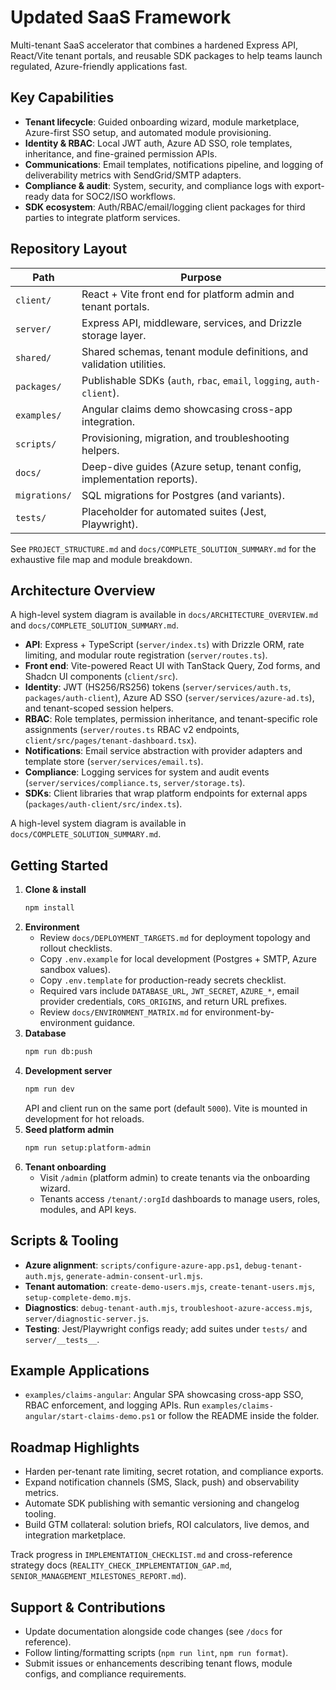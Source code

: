 # Updated SaaS Framework

Multi-tenant SaaS accelerator that combines a hardened Express API, React/Vite tenant portals, and reusable SDK packages to help teams launch regulated, Azure-friendly applications fast.

## Key Capabilities

- **Tenant lifecycle**: Guided onboarding wizard, module marketplace, Azure-first SSO setup, and automated module provisioning.
- **Identity & RBAC**: Local JWT auth, Azure AD SSO, role templates, inheritance, and fine-grained permission APIs.
- **Communications**: Email templates, notifications pipeline, and logging of deliverability metrics with SendGrid/SMTP adapters.
- **Compliance & audit**: System, security, and compliance logs with export-ready data for SOC2/ISO workflows.
- **SDK ecosystem**: Auth/RBAC/email/logging client packages for third parties to integrate platform services.

## Repository Layout

| Path | Purpose |
| ---- | ------- |
| `client/` | React + Vite front end for platform admin and tenant portals. |
| `server/` | Express API, middleware, services, and Drizzle storage layer. |
| `shared/` | Shared schemas, tenant module definitions, and validation utilities. |
| `packages/` | Publishable SDKs (`auth`, `rbac`, `email`, `logging`, `auth-client`). |
| `examples/` | Angular claims demo showcasing cross-app integration. |
| `scripts/` | Provisioning, migration, and troubleshooting helpers. |
| `docs/` | Deep-dive guides (Azure setup, tenant config, implementation reports). |
| `migrations/` | SQL migrations for Postgres (and variants). |
| `tests/` | Placeholder for automated suites (Jest, Playwright). |

See `PROJECT_STRUCTURE.md` and `docs/COMPLETE_SOLUTION_SUMMARY.md` for the exhaustive file map and module breakdown.

## Architecture Overview
A high-level system diagram is available in  `docs/ARCHITECTURE_OVERVIEW.md` and `docs/COMPLETE_SOLUTION_SUMMARY.md`. 

- **API**: Express + TypeScript (`server/index.ts`) with Drizzle ORM, rate limiting, and modular route registration (`server/routes.ts`).
- **Front end**: Vite-powered React UI with TanStack Query, Zod forms, and Shadcn UI components (`client/src`).
- **Identity**: JWT (HS256/RS256) tokens (`server/services/auth.ts`, `packages/auth-client`), Azure AD SSO (`server/services/azure-ad.ts`), and tenant-scoped session helpers.
- **RBAC**: Role templates, permission inheritance, and tenant-specific role assignments (`server/routes.ts` RBAC v2 endpoints, `client/src/pages/tenant-dashboard.tsx`).
- **Notifications**: Email service abstraction with provider adapters and template store (`server/services/email.ts`).
- **Compliance**: Logging services for system and audit events (`server/services/compliance.ts`, `server/storage.ts`).
- **SDKs**: Client libraries that wrap platform endpoints for external apps (`packages/auth-client/src/index.ts`).

A high-level system diagram is available in `docs/COMPLETE_SOLUTION_SUMMARY.md`.

## Getting Started

1. **Clone & install**
   ```bash
   npm install
   ```
2. **Environment**
   - Review  `docs/DEPLOYMENT_TARGETS.md` for deployment topology and rollout checklists. 
   - Copy `.env.example` for local development (Postgres + SMTP, Azure sandbox values).
   - Copy `.env.template` for production-ready secrets checklist.
   - Required vars include `DATABASE_URL`, `JWT_SECRET`, `AZURE_*`, email provider credentials, `CORS_ORIGINS`, and return URL prefixes.
   - Review `docs/ENVIRONMENT_MATRIX.md` for environment-by-environment guidance.
3. **Database**
   ```bash
   npm run db:push
   ```
4. **Development server**
   ```bash
   npm run dev
   ```
   API and client run on the same port (default `5000`). Vite is mounted in development for hot reloads.
5. **Seed platform admin**
   ```bash
   npm run setup:platform-admin
   ```
6. **Tenant onboarding**
   - Visit `/admin` (platform admin) to create tenants via the onboarding wizard.
   - Tenants access `/tenant/:orgId` dashboards to manage users, roles, modules, and API keys.

## Scripts & Tooling

- **Azure alignment**: `scripts/configure-azure-app.ps1`, `debug-tenant-auth.mjs`, `generate-admin-consent-url.mjs`.
- **Tenant automation**: `create-demo-users.mjs`, `create-tenant-users.mjs`, `setup-complete-demo.mjs`.
- **Diagnostics**: `debug-tenant-auth.mjs`, `troubleshoot-azure-access.mjs`, `server/diagnostic-server.js`.
- **Testing**: Jest/Playwright configs ready; add suites under `tests/` and `server/__tests__`.

## Example Applications

- `examples/claims-angular`: Angular SPA showcasing cross-app SSO, RBAC enforcement, and logging APIs. Run `examples/claims-angular/start-claims-demo.ps1` or follow the README inside the folder.

## Roadmap Highlights

- Harden per-tenant rate limiting, secret rotation, and compliance exports.
- Expand notification channels (SMS, Slack, push) and observability metrics.
- Automate SDK publishing with semantic versioning and changelog tooling.
- Build GTM collateral: solution briefs, ROI calculators, live demos, and integration marketplace.

Track progress in `IMPLEMENTATION_CHECKLIST.md` and cross-reference strategy docs (`REALITY_CHECK_IMPLEMENTATION_GAP.md`, `SENIOR_MANAGEMENT_MILESTONES_REPORT.md`).

## Support & Contributions

- Update documentation alongside code changes (see `/docs` for reference).
- Follow linting/formatting scripts (`npm run lint`, `npm run format`).
- Submit issues or enhancements describing tenant flows, module configs, and compliance requirements.





